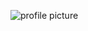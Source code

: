 ![profile picture](https://avatars1.githubusercontent.com/u/69414429?s=400&u=45f4776cd12efcc964c83a576478f958a8805fd0&v=4)
